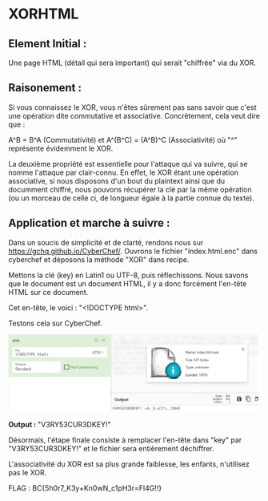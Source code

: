 # XORHTML
## Element Initial :

Une page HTML (détail qui sera important) qui serait "chiffrée" via du XOR.

## Raisonement :

Si vous connaissez le XOR, vous n'êtes sûrement pas sans savoir que c'est une opération dite commutative et associative. Concrètement, cela veut dire que : 

A^B = B^A (Commutativité) et A^(B^C) =  (A^B)^C (Associativité) où "^" représente évidemment le XOR.


La deuxième propriété est essentielle pour l'attaque qui va suivre, qui se nomme l'attaque par clair-connu. 
En effet, le XOR étant une opération associative, si nous disposons d'un bout du plaintext ainsi que du documment chiffré, nous pouvons récupérer la clé par la même opération (ou un morceau de celle ci, de longueur égale à la partie connue du texte).

## Application et marche à suivre : 

Dans un soucis de simplicité et de clarté, rendons nous sur https://gchq.github.io/CyberChef/.
Ouvrons le fichier "index.html.enc" dans cyberchef et déposons la méthode "XOR" dans recipe.

Mettons la clé (key) en Latin1 ou UTF-8, puis réflechissons.
 Nous savons que le document est un document HTML, il y a donc forcément l'en-tête HTML sur ce document. 

Cet en-tête, le voici : "\<!DOCTYPE html>".

Testons cela sur CyberChef.

 ![alt text](https://github.com/Lime667/B00Kctf/blob/master/cyberchef.png) 

<b>Output : </b>"V3RY53CUR3DKEY!" 

Désormais, l'étape finale consiste à remplacer l'en-tête dans "key" par "V3RY53CUR3DKEY!" et le fichier sera entièrement déchiffrer.

L'associativité du XOR est sa plus grande faiblesse, les enfants, n'utilisez pas le XOR. 

FLAG : BC{5h0r7_K3y+Kn0wN_c1pH3r=Fl4G!!}
